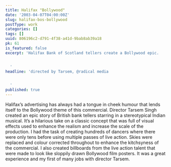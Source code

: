```yaml
---
title: Halifax "Bollywood"
date: '2003-04-07T04:00:00Z'
slug: halifax-bos-bollywood
postType: work
categories: []
tags: []
uuid: 806196c2-d791-4f38-a41d-9bab8ab39a18
pk: 61
is_featured: false
excerpt: 'Halifax Bank of Scotland tellers create a Bollywood epic.


  '
headline: 'directed by Tarsem, @radical media


  '
published: true
---
```

Halifax’s advertising has always had a tongue in cheek humour that lends
itself to the Bollywood theme of this commercial. Director Tarsem Singh
created an epic story of British bank tellers starring in a stereotypical
Indian musical. It’s a hilarious take on a classic concept that was full of
visual effects used to enhance the realism and increase the scale of the
production. I had the task of creating hundreds of dancers where there were
only tens before using multiple passes of live action. Skies were replaced and
colour corrected throughout to enhance the kitchsyness of the commercial. I
also created billboards from the live action talent that were made to look
like sloppily drawn Bollywood film posters. It was a great experience and my
first of many jobs with director Tarsem.


